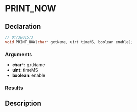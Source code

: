 # PRINT_NOW

## Declaration
```cpp
// 0x73B01573
void PRINT_NOW(char* gxtName, uint timeMS, boolean enable);
```

### Arguments
- **char\*:** gxtName
- **uint:** timeMS
- **boolean:** enable

### Results

## Description
